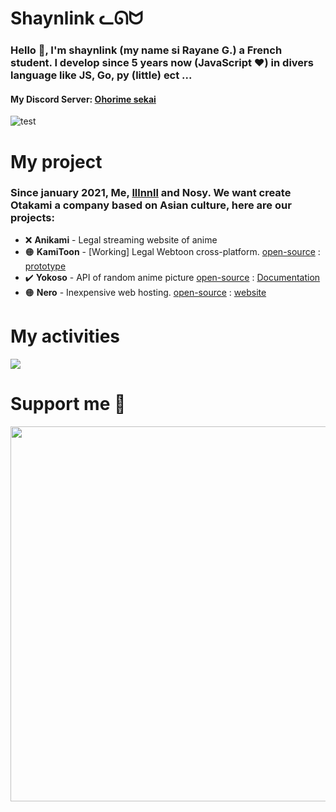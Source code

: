 # Shaynlink ᓚᘏᗢ
### Hello 👋, I'm shaynlink (my name si Rayane G.) a French student. I develop since 5 years now (JavaScript ❤) in divers language like JS, Go, py (little) ect ...

#### My Discord Server: [Ohorime sekai](https://discord.gg/2Akw3qdB5F)

![test](https://yokoso.ohori.me/images/sfw/hug?embed=true)

# My project
### Since january 2021, Me, [lllnnll](https://github.com/lllnnll) and Nosy. We want create Otakami a company based on Asian culture, here are our projects:
- :x: **Anikami** - Legal streaming website of anime
- 🟠 **KamiToon** - [Working] Legal Webtoon cross-platform. [open-source](https://github.com/kamitoonapp) : [prototype](https://prototype.kamitoon.ohori.me/)
- ✔️ **Yokoso** - API of random anime picture [open-source](https://github.com/Yokoso-API) : [Documentation](https://docs.yokoso.ohori.me/)
- 🟠 **Nero** - Inexpensive web hosting. [open-source](https://github.com/nerost) : [website](https://nerost.xyz)

# My activities

<div style="display: flex">
  <a href="https://wakatime.com"><img src="https://wakatime.com/share/@1dc33cbf-f245-4127-ac6e-e2e74015a65a/2b6b0a75-dec3-4836-b0eb-c5a54df94510.png" /></a>
</div>

# Support me 💖

<a href="https://www.buymeacoffee.com/shaynlink"><img src="https://img.buymeacoffee.com/api/?url=aHR0cHM6Ly9pbWcuYnV5bWVhY29mZmVlLmNvbS9hcGkvP3VybD1hSFIwY0hNNkx5OWpaRzR1WW5WNWJXVmhZMjltWm1WbExtTnZiUzkxY0d4dllXUnpMM0J5YjJacGJHVmZjR2xqZEhWeVpYTXZNakF5TVM4d015ODNORE5qWlROaU9UZ3paRGt4WldGaU1ESTNNVEV4TURVd09ESm1OMkZoTmk1cWNHYz0mc2l6ZT0zMDAmbmFtZT1zaGF5bmxpbms=&creator=shaynlink&is_creating=developer&design_code=1&design_color=%23F471FF&slug=shaynlink" width="600" /></a>
